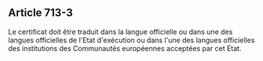 Article 713-3
----
Le certificat doit être traduit dans la langue officielle ou dans une des
langues officielles de l'Etat d'exécution ou dans l'une des langues officielles
des institutions des Communautés européennes acceptées par cet Etat.
